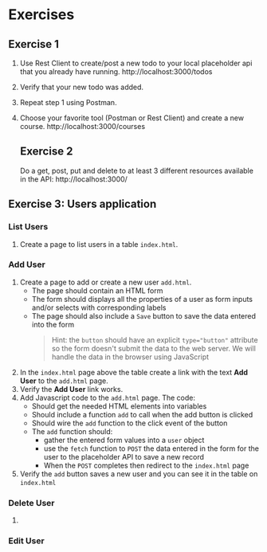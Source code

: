 # Exercises

## Exercise 1

1. Use Rest Client to create/post a new todo to your local placeholder api that you already have running.
   http://localhost:3000/todos

2. Verify that your new todo was added.

3. Repeat step 1 using Postman.

4. Choose your favorite tool (Postman or Rest Client) and create a new course.
   http://localhost:3000/courses

   ## Exercise 2

   Do a get, post, put and delete to at least 3 different resources available in the API:
   http://localhost:3000/

## Exercise 3: Users application

### List Users

1. Create a page to list users in a table `index.html`.

### Add User

1. Create a page to add or create a new user `add.html`.
   - The page should contain an HTML form
   - The form should displays all the properties of a user as form inputs and/or selects with corresponding labels
   - The page should also include a `Save` button to save the data entered into the form
     > Hint: the `button` should have an explicit `type="button"` attribute so the form doesn't submit the data to the web server. We will handle the data in the browser using JavaScript
1. In the `index.html` page above the table create a link with the text **Add User** to the `add.html` page.
1. Verify the **Add User** link works.
1. Add Javascript code to the `add.html` page. The code:
   - Should get the needed HTML elements into variables
   - Should include a function `add` to call when the add button is clicked
   - Should wire the `add` function to the click event of the button
   - The `add` function should:
     - gather the entered form values into a `user` object
     - use the `fetch` function to `POST` the data entered in the form for the user to the placeholder API to save a new record
     - When the `POST` completes then redirect to the `index.html` page
1. Verify the `add` button saves a new user and you can see it in the table on `index.html`

### Delete User

1.

### Edit User
